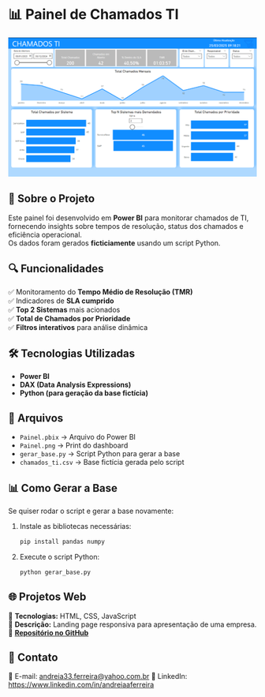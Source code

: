 # 📊 Painel de Chamados TI

![Painel Chamados TI](Painel.png)

## 📝 Sobre o Projeto  
Este painel foi desenvolvido em **Power BI** para monitorar chamados de TI, fornecendo insights sobre tempos de resolução, status dos chamados e eficiência operacional.  
Os dados foram gerados **ficticiamente** usando um script Python.  

## 🔍 Funcionalidades  
✅ Monitoramento do **Tempo Médio de Resolução (TMR)**  
✅ Indicadores de **SLA cumprido**  
✅ **Top 2 Sistemas** mais acionados  
✅ **Total de Chamados por Prioridade**  
✅ **Filtros interativos** para análise dinâmica  

## 🛠️ Tecnologias Utilizadas  
- **Power BI**  
- **DAX (Data Analysis Expressions)**  
- **Python (para geração da base fictícia)**  

## 📂 Arquivos  
- `Painel.pbix` → Arquivo do Power BI  
- `Painel.png` → Print do dashboard  
- `gerar_base.py` → Script Python para gerar a base  
- `chamados_ti.csv` → Base fictícia gerada pelo script 

## 📊 Como Gerar a Base  
Se quiser rodar o script e gerar a base novamente:  
1. Instale as bibliotecas necessárias:  
   ```bash
   pip install pandas numpy
2. Execute o script Python:   
   ```bash
   python gerar_base.py
   
 ## 🌐 Projetos Web 
 📌 **Tecnologias:** HTML, CSS, JavaScript  
📌 **Descrição:** Landing page responsiva para apresentação de uma empresa.  
🔗 **[Repositório no GitHub](https://github.com/Firstaces/AnimacoesEducativas.git)**

## 📩 Contato
📧 E-mail: andreia33.ferreira@yahoo.com.br
💼 LinkedIn: https://www.linkedin.com/in/andreiaaferreira 


